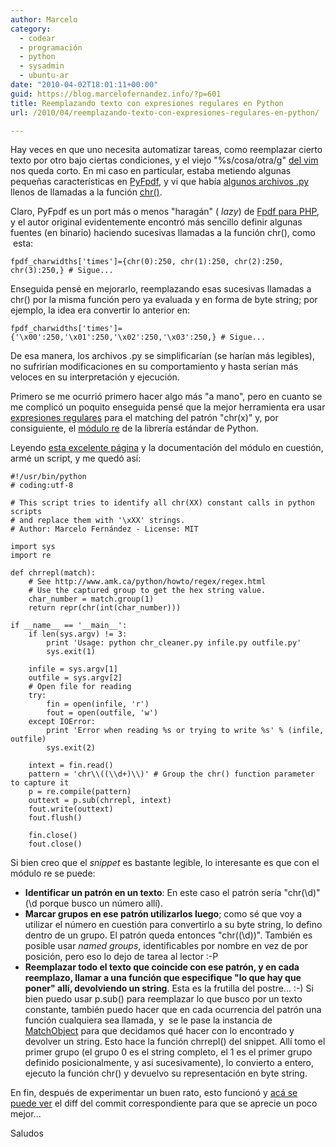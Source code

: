 ```yaml
---
author: Marcelo
category:
  - codear
  - programación
  - python
  - sysadmin
  - ubuntu-ar
date: "2010-04-02T18:01:11+00:00"
guid: https://blog.marcelofernandez.info/?p=601
title: Reemplazando texto con expresiones regulares en Python
url: /2010/04/reemplazando-texto-con-expresiones-regulares-en-python/

---
```

Hay veces en que uno necesita automatizar tareas, como reemplazar cierto texto por otro bajo ciertas condiciones, y el viejo "%s/cosa/otra/g" [del vim](http://www.linux.com/learn/tutorials/8255-vim-tips-the-basics-of-search-and-replace) nos queda corto. En mi caso en particular, estaba metiendo algunas pequeñas características en [PyFpdf](http://www.sistemasagiles.com.ar/trac/wiki/PyFpdf), y vi que había [algunos archivos .py](http://www.sistemasagiles.com.ar/trac/browser/pyfpdf/font/times.py?rev=103) llenos de llamadas a la función [chr()](http://docs.python.org/library/functions.html#chr).

Claro, PyFpdf es un port más o menos "haragán" ( _lazy_) de [Fpdf para PHP](http://www.fpdf.org/), y el autor original evidentemente encontró más sencillo definir algunas fuentes (en binario) haciendo sucesivas llamadas a la función chr(), como  esta:

```
fpdf_charwidths['times']={chr(0):250, chr(1):250, chr(2):250, chr(3):250,} # Sigue...
```

Enseguida pensé en mejorarlo, reemplazando esas sucesivas llamadas a chr() por la misma función pero ya evaluada y en forma de byte string; por ejemplo, la idea era convertir lo anterior en:

```
fpdf_charwidths['times']={'\x00':250,'\x01':250,'\x02':250,'\x03':250,} # Sigue...
```

De esa manera, los archivos .py se simplificarían (se harían más legibles), no sufrirían modificaciones en su comportamiento y hasta serían más veloces en su interpretación y ejecución.

Primero se me ocurrió primero hacer algo más "a mano", pero en cuanto se me complicó un poquito enseguida pensé que la mejor herramienta era usar [expresiones regulares](http://es.wikipedia.org/wiki/Expresiones_regulares) para el matching del patrón "chr(x)" y, por consiguiente, el [módulo re](http://docs.python.org/library/re.html) de la librería estándar de Python.

Leyendo [esta excelente página](http://www.amk.ca/python/howto/regex/) y la documentación del módulo en cuestión, armé un script, y me quedó así:

```
#!/usr/bin/python
# coding:utf-8

# This script tries to identify all chr(XX) constant calls in python scripts
# and replace them with '\xXX' strings.
# Author: Marcelo Fernández - License: MIT

import sys
import re

def chrrepl(match):
    # See http://www.amk.ca/python/howto/regex/regex.html
    # Use the captured group to get the hex string value.
    char_number = match.group(1)
    return repr(chr(int(char_number)))

if __name__ == '__main__':
    if len(sys.argv) != 3:
        print 'Usage: python chr_cleaner.py infile.py outfile.py'
        sys.exit(1)

    infile = sys.argv[1]
    outfile = sys.argv[2]
    # Open file for reading
    try:
        fin = open(infile, 'r')
        fout = open(outfile, 'w')
    except IOError:
        print 'Error when reading %s or trying to write %s' % (infile, outfile)
        sys.exit(2)

    intext = fin.read()
    pattern = 'chr\\((\\d+)\\)' # Group the chr() function parameter to capture it
    p = re.compile(pattern)
    outtext = p.sub(chrrepl, intext)
    fout.write(outtext)
    fout.flush()

    fin.close()
    fout.close()
```

Si bien creo que el _snippet_ es bastante legible, lo interesante es que con el módulo re se puede:

- **Identificar un patrón en un texto**: En este caso el patrón sería "chr(\\d)" (\\d porque busco un número allí).
- **Marcar grupos en ese patrón utilizarlos luego**; como sé que voy a utilizar el número en cuestión para convertirlo a su byte string, lo defino dentro de un grupo. El patrón queda entonces "chr((\\d))". También es posible usar _named groups_, identificables por nombre en vez de por posición, pero eso lo dejo de tarea al lector :-P
- **Reemplazar todo el texto que coincide con ese patrón, y en cada reemplazo, llamar a una función que especifique "lo que hay que poner" allí, devolviendo un string**. Esta es la frutilla del postre... :-)
  Si bien puedo usar p.sub() para reemplazar lo que busco por un texto constante, también puedo hacer que en cada ocurrencia del patrón una función cualquiera sea llamada, y  se le pase la instancia de [MatchObject](http://docs.python.org/library/re.html#re.MatchObject) para que decidamos qué hacer con lo encontrado y devolver un string. Esto hace la función chrrepl() del snippet. Allí tomo el primer grupo (el grupo 0 es el string completo, el 1 es el primer grupo definido posicionalmente, y así sucesivamente), lo convierto a entero, ejecuto la función chr() y devuelvo su representación en byte string.

En fin, después de experimentar un buen rato, esto funcionó y [acá se puede ver](http://www.sistemasagiles.com.ar/trac/changeset/104/pyfpdf/) el diff del commit correspondiente para que se aprecie un poco mejor...

Saludos

